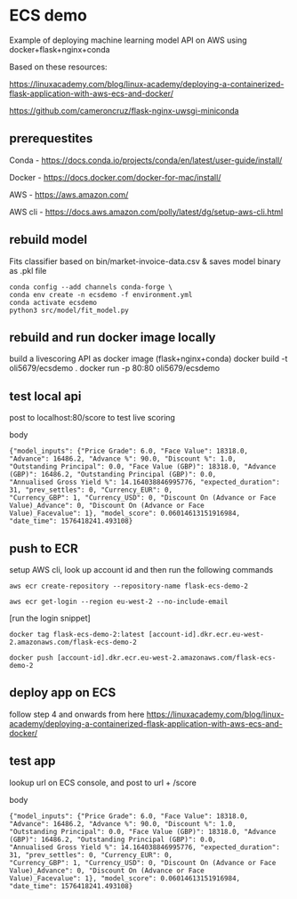 # ECS demo

Example of deploying machine learning model API on AWS using docker+flask+nginx+conda

Based on these resources:

https://linuxacademy.com/blog/linux-academy/deploying-a-containerized-flask-application-with-aws-ecs-and-docker/

https://github.com/cameroncruz/flask-nginx-uwsgi-miniconda

## prerequestites

Conda - https://docs.conda.io/projects/conda/en/latest/user-guide/install/

Docker - https://docs.docker.com/docker-for-mac/install/

AWS - https://aws.amazon.com/

AWS cli - https://docs.aws.amazon.com/polly/latest/dg/setup-aws-cli.html

## rebuild model

Fits classifier based on bin/market-invoice-data.csv & saves model binary as .pkl file

    conda config --add channels conda-forge \
    conda env create -n ecsdemo -f environment.yml 
    conda activate ecsdemo
    python3 src/model/fit_model.py

## rebuild and run docker image locally
build a livescoring API as docker image (flask+nginx+conda)
    docker build -t oli5679/ecsdemo .
    docker run  -p 80:80 oli5679/ecsdemo

## test local api
post to localhost:80/score to test live scoring

body

    {"model_inputs": {"Price Grade": 6.0, "Face Value": 18318.0, "Advance": 16486.2, "Advance %": 90.0, "Discount %": 1.0,
    "Outstanding Principal": 0.0, "Face Value (GBP)": 18318.0, "Advance (GBP)": 16486.2, "Outstanding Principal (GBP)": 0.0,
    "Annualised Gross Yield %": 14.164038846995776, "expected_duration": 31, "prev_settles": 0, "Currency_EUR": 0,
    "Currency_GBP": 1, "Currency_USD": 0, "Discount On (Advance or Face Value)_Advance": 0, "Discount On (Advance or Face
    Value)_Facevalue": 1}, "model_score": 0.06014613151916984, "date_time": 1576418241.493108}

## push to ECR

setup AWS cli, look up account id and then run the following commands

    aws ecr create-repository --repository-name flask-ecs-demo-2

    aws ecr get-login --region eu-west-2 --no-include-email

[run the login snippet]

    docker tag flask-ecs-demo-2:latest [account-id].dkr.ecr.eu-west-2.amazonaws.com/flask-ecs-demo-2

    docker push [account-id].dkr.ecr.eu-west-2.amazonaws.com/flask-ecs-demo-2


## deploy app on ECS

follow step 4 and onwards from here https://linuxacademy.com/blog/linux-academy/deploying-a-containerized-flask-application-with-aws-ecs-and-docker/

## test app 

lookup url on ECS console, and post to url + /score

body

    {"model_inputs": {"Price Grade": 6.0, "Face Value": 18318.0, "Advance": 16486.2, "Advance %": 90.0, "Discount %": 1.0,
    "Outstanding Principal": 0.0, "Face Value (GBP)": 18318.0, "Advance (GBP)": 16486.2, "Outstanding Principal (GBP)": 0.0,
    "Annualised Gross Yield %": 14.164038846995776, "expected_duration": 31, "prev_settles": 0, "Currency_EUR": 0,
    "Currency_GBP": 1, "Currency_USD": 0, "Discount On (Advance or Face Value)_Advance": 0, "Discount On (Advance or Face
    Value)_Facevalue": 1}, "model_score": 0.06014613151916984, "date_time": 1576418241.493108}

